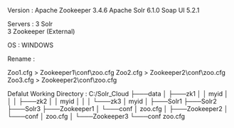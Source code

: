 Version : 
	Apache Zookeeper 3.4.6
	Apache Solr 6.1.0
	Soap UI 5.2.1

Servers : 
	3 Solr  
	3 Zookeeper (External) 

OS : 
	WINDOWS
	
Rename : 

Zoo1.cfg > Zookeeper1\conf\zoo.cfg
Zoo2.cfg > Zookeeper2\conf\zoo.cfg
Zoo3.cfg > Zookeeper2\conf\zoo.cfg

Defalut Working Directory :
C:/Solr_Cloud
├───data
│   ├───zk1
│   │       myid
│   │
│   ├───zk2
│   │       myid
│   │
│   └───zk3
│           myid
│
├───Solr1
├───Solr2
├───Solr3
├───Zookeeper1
│   └───conf
│           zoo.cfg
│
├───Zookeeper2
│   └───conf
│           zoo.cfg
│
└───Zookeeper3
    └───conf
            zoo.cfg

